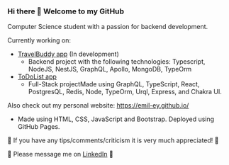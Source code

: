 ### Hi there 👋 Welcome to my GitHub

Computer Science student with a passion for backend development.

Currently working on:
* [TravelBuddy app](https://github.com/Emil-Ey/TravelBuddy) (In development)
  * Backend project with the following technologies: Typescript, NodeJS, NestJS, GraphQL, Apollo, MongoDB, TypeOrm
* [ToDoList app](https://github.com/Emil-Ey/To-Do-List-App)
  * Full-Stack projectMade using GraphQL, TypeScript, React, PostgresQL, Redis, Node, TypeOrm, Urql, Express, and Chakra UI.

Also check out my personal website: https://emil-ey.github.io/
* Made using HTML, CSS, JavaScript and Bootstrap. Deployed using GitHub Pages.

:speech_balloon: If you have any tips/comments/criticism it is very much appreciated! :speech_balloon:

:speech_balloon: Please message me on [LinkedIn](https://www.linkedin.com/in/emil-kj%C3%A6rgaard-eybye/) :speech_balloon:
<!--
**Emil-Ey/Emil-Ey** is a ✨ _special_ ✨ repository because its `README.md` (this file) appears on your GitHub profile.

Here are some ideas to get you started:

- 🔭 I’m currently working on ...
- 🌱 I’m currently learning ...
- 👯 I’m looking to collaborate on ...
- 🤔 I’m looking for help with ...
- 💬 Ask me about ...
- 📫 How to reach me: ...
- 😄 Pronouns: ...
- ⚡ Fun fact: ...
-->
